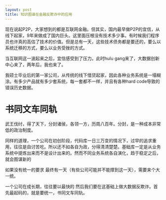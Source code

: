```yaml
---
layout: post
title: 知识图谱在金融反欺诈中的应用
---
```


现在说起P2P，大家想到的都是互联网金融。但其实，国内最早做P2P的宜信，从线下起家，9年来做成了国内巨头。这里面压根没有技术多少事。有时候我们程序员也许真的高估了技术的价值。但是总有一天，这些技术债务都是要还的，要么以系统迁移的方式，要么以业务受挫的方式。

当互联网这一波起来之后，宜信感受到了压力。此时hulu gang来了，大数据创新中心来了，两年后，我也来了。

我硕士毕业后的第一家公司，从传统的线下借贷起家，因此各种业务系统是一塌糊涂。有多少产品就有多少套系统，每一套都不一样，并且有各种hard code导致的错误历史数据。

# 书同文车同轨

武王伐纣，得了天下，分封诸侯，各领一方，历周八百年。分封，是一种成本非常低的政治制度。

同样的道理，一个公司在初创阶段，代码库一日三万变的情况下，过早的追求重用，往往是自讨苦吃。所以还不如各自为政，分得清清楚楚。基础库一定是从业务系统中提炼出来而不是设计出来的。然而不同业务系统各自演化，趋于稳定之后，就会图谋新的

如果没有统一的要求 最终有一天（有些公司可能并不能撑到这一天），需要来个大一统。

一个公司在成长期，往往要以最快的 然后我们要在这基础上做大数据反欺诈。首先最起码的，就是要统一，书同文车同轨。
